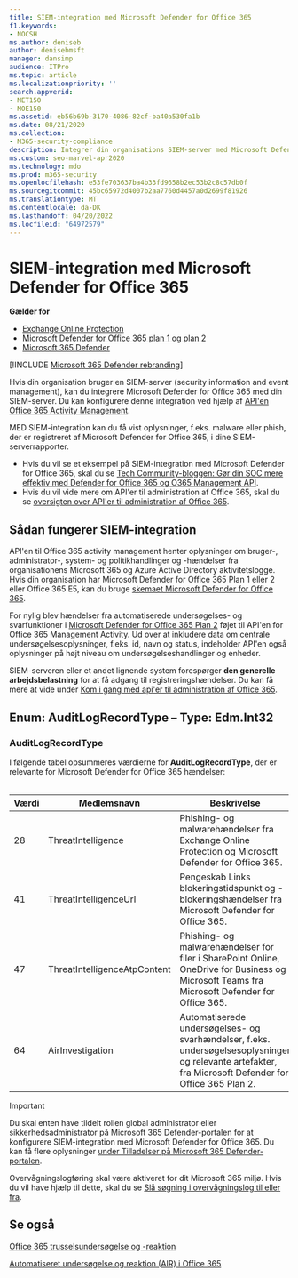```yaml
---
title: SIEM-integration med Microsoft Defender for Office 365
f1.keywords:
- NOCSH
ms.author: deniseb
author: denisebmsft
manager: dansimp
audience: ITPro
ms.topic: article
ms.localizationpriority: ''
search.appverid:
- MET150
- MOE150
ms.assetid: eb56b69b-3170-4086-82cf-ba40a530fa1b
ms.date: 08/21/2020
ms.collection:
- M365-security-compliance
description: Integrer din organisations SIEM-server med Microsoft Defender for Office 365 og relaterede trusselshændelser i API'en til Office 365 Activity Management.
ms.custom: seo-marvel-apr2020
ms.technology: mdo
ms.prod: m365-security
ms.openlocfilehash: e53fe703637ba4b33fd9658b2ec53b2c8c57db0f
ms.sourcegitcommit: 45bc65972d4007b2aa7760d4457a0d2699f81926
ms.translationtype: MT
ms.contentlocale: da-DK
ms.lasthandoff: 04/20/2022
ms.locfileid: "64972579"
---
```

# <a name="siem-integration-with-microsoft-defender-for-office-365"></a>SIEM-integration med Microsoft Defender for Office 365

**Gælder for**
- [Exchange Online Protection](exchange-online-protection-overview.md)
- [Microsoft Defender for Office 365 plan 1 og plan 2](defender-for-office-365.md)
- [Microsoft 365 Defender](../defender/microsoft-365-defender.md)

[!INCLUDE [Microsoft 365 Defender rebranding](../includes/microsoft-defender-for-office.md)]

Hvis din organisation bruger en SIEM-server (security information and event management), kan du integrere Microsoft Defender for Office 365 med din SIEM-server. Du kan konfigurere denne integration ved hjælp af [API'en Office 365 Activity Management](/office/office-365-management-api/office-365-management-activity-api-reference).

MED SIEM-integration kan du få vist oplysninger, f.eks. malware eller phish, der er registreret af Microsoft Defender for Office 365, i dine SIEM-serverrapporter.

- Hvis du vil se et eksempel på SIEM-integration med Microsoft Defender for Office 365, skal du se [Tech Community-bloggen: Gør din SOC mere effektiv med Defender for Office 365 og O365 Management API](https://techcommunity.microsoft.com/t5/microsoft-security-and/improve-the-effectiveness-of-your-soc-with-office-365-atp-and/ba-p/1525185).
- Hvis du vil vide mere om API'er til administration af Office 365, skal du se [oversigten over API'er til administration af Office 365](/office/office-365-management-api/office-365-management-apis-overview).

## <a name="how-siem-integration-works"></a>Sådan fungerer SIEM-integration

API'en til Office 365 activity management henter oplysninger om bruger-, administrator-, system- og politikhandlinger og -hændelser fra organisationens Microsoft 365 og Azure Active Directory aktivitetslogge. Hvis din organisation har Microsoft Defender for Office 365 Plan 1 eller 2 eller Office 365 E5, kan du bruge [skemaet Microsoft Defender for Office 365](/office/office-365-management-api/office-365-management-activity-api-schema#office-365-advanced-threat-protection-and-threat-investigation-and-response-schema).

For nylig blev hændelser fra automatiserede undersøgelses- og svarfunktioner i [Microsoft Defender for Office 365 Plan 2](defender-for-office-365.md#microsoft-defender-for-office-365-plan-1-and-plan-2) føjet til API'en for Office 365 Management Activity. Ud over at inkludere data om centrale undersøgelsesoplysninger, f.eks. id, navn og status, indeholder API'en også oplysninger på højt niveau om undersøgelseshandlinger og enheder.

SIEM-serveren eller et andet lignende system forespørger **den generelle arbejdsbelastning** for at få adgang til registreringshændelser. Du kan få mere at vide under [Kom i gang med api'er til administration af Office 365](/office/office-365-management-api/get-started-with-office-365-management-apis).

## <a name="enum-auditlogrecordtype---type-edmint32"></a>Enum: AuditLogRecordType – Type: Edm.Int32

### <a name="auditlogrecordtype"></a>AuditLogRecordType

I følgende tabel opsummeres værdierne for **AuditLogRecordType**, der er relevante for Microsoft Defender for Office 365 hændelser:<br/><br/>

| Værdi | Medlemsnavn | Beskrivelse |
|---|---|---|
| 28| ThreatIntelligence | Phishing- og malwarehændelser fra Exchange Online Protection og Microsoft Defender for Office 365. |
| 41| ThreatIntelligenceUrl | Pengeskab Links blokeringstidspunkt og -blokeringshændelser fra Microsoft Defender for Office 365. |
| 47| ThreatIntelligenceAtpContent | Phishing- og malwarehændelser for filer i SharePoint Online, OneDrive for Business og Microsoft Teams fra Microsoft Defender for Office 365. |
| 64| AirInvestigation | Automatiserede undersøgelses- og svarhændelser, f.eks. undersøgelsesoplysninger og relevante artefakter, fra Microsoft Defender for Office 365 Plan 2. |

> [!IMPORTANT]
> Du skal enten have tildelt rollen global administrator eller sikkerhedsadministrator på Microsoft 365 Defender-portalen for at konfigurere SIEM-integration med Microsoft Defender for Office 365. Du kan få flere oplysninger [under Tilladelser på Microsoft 365 Defender-portalen](permissions-microsoft-365-security-center.md).
>
> Overvågningslogføring skal være aktiveret for dit Microsoft 365 miljø. Hvis du vil have hjælp til dette, skal du se [Slå søgning i overvågningslog til eller fra](../../compliance/turn-audit-log-search-on-or-off.md).

## <a name="see-also"></a>Se også

[Office 365 trusselsundersøgelse og -reaktion](office-365-ti.md)

[Automatiseret undersøgelse og reaktion (AIR) i Office 365](automated-investigation-response-office.md)